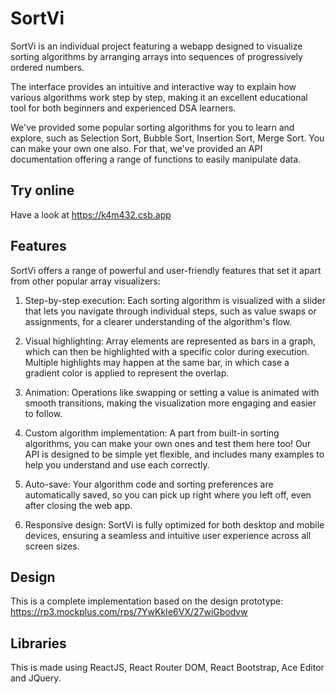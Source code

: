 # SortVi

SortVi is an individual project featuring a webapp designed to visualize sorting algorithms by arranging arrays into sequences of progressively ordered numbers.

The interface provides an intuitive and interactive way to explain how various algorithms work step by step, making it an excellent educational tool for both beginners and experienced DSA learners.

We've provided some popular sorting algorithms for you to learn and explore, such as Selection Sort, Bubble Sort, Insertion Sort, Merge Sort. You can make your own one also. For that, we've provided an API documentation offering a range of functions to easily manipulate data.

## Try online

Have a look at https://k4m432.csb.app

## Features

SortVi offers a range of powerful and user-friendly features that set it apart from other popular array visualizers:

1. Step-by-step execution: Each sorting algorithm is visualized with a slider that lets you navigate through individual steps, such as value swaps or assignments, for a clearer understanding of the algorithm's flow.

2. Visual highlighting: Array elements are represented as bars in a graph, which can then be highlighted with a specific color during execution. Multiple highlights may happen at the same bar, in which case a gradient color is applied to represent the overlap.

3. Animation: Operations like swapping or setting a value is animated with smooth transitions, making the visualization more engaging and easier to follow.

4. Custom algorithm implementation: A part from built-in sorting algorithms, you can make your own ones and test them here too! Our API is designed to be simple yet flexible, and includes many examples to help you understand and use each correctly.

5. Auto-save: Your algorithm code and sorting preferences are automatically saved, so you can pick up right where you left off, even after closing the web app.

6. Responsive design: SortVi is fully optimized for both desktop and mobile devices, ensuring a seamless and intuitive user experience across all screen sizes.

## Design

This is a complete implementation based on the design prototype: https://rp3.mockplus.com/rps/7YwKkIe6VX/27wiGbodvw

## Libraries

This is made using ReactJS, React Router DOM, React Bootstrap, Ace Editor and JQuery.
